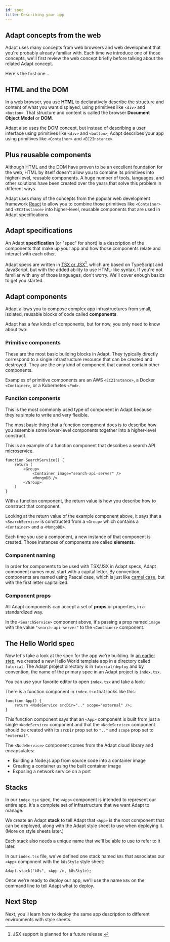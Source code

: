 ```yaml
---
id: spec
title: Describing your app
---
```

<!-- DOCTOC SKIP -->


## Adapt concepts from the web

Adapt uses many concepts from web browsers and web development that you're probably already familiar with.
Each time we introduce one of those concepts, we'll first review the web concept briefly before talking about the related Adapt concept.

Here's the first one...

## HTML and the DOM

In a web browser, you use **HTML** to declaratively describe the structure and content of what you want displayed, using primitives like `<div>` and `<button>`.
That structure and content is called the browser **Document Object Model** or **DOM**.

Adapt also uses the DOM concept, but instead of describing a user interface using primitives like `<div>` and `<button>`, Adapt describes your app using primitives like `<Container>` and `<EC2Instance>`.

## Plus reusable components

Although HTML and the DOM have proven to be an excellent foundation for the web, HTML by itself doesn't allow you to combine its primitives into higher-level, reusable components.
A huge number of tools, languages, and other solutions have been created over the years that solve this problem in different ways.

Adapt uses many of the concepts from the popular web development framework [React](https://reactjs.org) to allow you to combine those primitives like `<Container>` and `<EC2Instance>` into higher-level, reusable components that are used in Adapt specifications.

## Adapt specifications

An Adapt **specification** (or "spec" for short) is a description of the components that make up your app and how those components relate and interact with each other.

Adapt specs are written in [TSX or JSX](https://reactjs.org/docs/introducing-jsx.html)[^1], which are based on TypeScript and JavaScript, but with the added ability to use HTML-like syntax.
If you're not familiar with any of those languages, don't worry.
We'll cover enough basics to get you started.

[^1]: JSX support is planned for a future release.

## Adapt components

Adapt allows you to compose complex app infrastructures from small, isolated, reusable blocks of code called **components**.

Adapt has a few kinds of components, but for now, you only need to know about two:

### Primitive components

These are the most basic building blocks in Adapt.
They typically directly correspond to a single infrastructure resource that can be created and destroyed.
They are the only kind of component that cannot contain other components.

Examples of primitive components are an AWS `<EC2Instance>`, a Docker `<Container>`, or a Kubernetes `<Pod>`.

### Function components

This is the most commonly used type of component in Adapt because they're simple to write and very flexible.

The most basic thing that a function component does is to describe how you assemble some lower-level components together into a higher-level construct.

This is an example of a function component that describes a search API microservice.
```tsx
function SearchService() {
    return (
        <Group>
            <Container image="search-api-server" />
            <MongoDB />
        </Group>
    )
}
```
With a function component, the return value is how you describe how to construct that component.

Looking at the return value of the example component above, it says that a `<SearchService>` is constructed from a `<Group>` which contains a `<Container>` and a `<MongoDB>`.

Each time you use a component, a new instance of that component is created.
Those instances of components are called **elements**.

### Component naming

In order for components to be used with TSX/JSX in Adapt specs, Adapt component names must start with a capital letter.
By convention, components are named using Pascal case, which is just like [camel case](https://en.wikipedia.org/wiki/Camel_case), but with the first letter capitalized.

### Component props

All Adapt components can accept a set of **props** or properties, in a standardized way.

In the `<SearchService>` component above, it's passing a prop named `image` with the value `"search-api-server"` to the `<Container>` component.

## The Hello World spec

Now let's take a look at the spec for the app we're building.
In [an earlier step](project.md), we created a new Hello World template app in a directory called `tutorial`.
The Adapt project directory is in `tutorial/deploy` and by convention, the name of the primary spec in an Adapt project is `index.tsx`.

You can use your favorite editor to open `index.tsx` and take a look.

There is a function component in `index.tsx` that looks like this:
```tsx
function App() {
    return <NodeService srcDir=".." scope="external" />;
}
```
This function component says that an `<App>` component is built from just a single `<NodeService>` component and that the `<NodeService>` component should be created with its `srcDir` prop set to `".."` and `scope` prop set to `"external"`.

The `<NodeService>` component comes from the Adapt cloud library and encapsulates:
- Building a Node.js app from source code into a container image
- Creating a container using the built container image
- Exposing a network service on a port

## Stacks

In our `index.tsx` spec, the `<App>` component is intended to represent our entire app.
It's a complete set of infrastructure that we want Adapt to manage.

We create an Adapt **stack** to tell Adapt that `<App>` is the root component that can be deployed, along with the Adapt style sheet to use when deploying it.
(More on style sheets later.)

Each stack also needs a unique name that we'll be able to use to refer to it later.

In our `index.tsx` file, we've defined one stack named `k8s` that associates our `<App>` component with the `k8sStyle` style sheet:
```tsx
Adapt.stack("k8s", <App />, k8sStyle);
```

Once we're ready to deploy our app, we'll use the name `k8s` on the command line to tell Adapt what to deploy.

## Next Step

Next, you'll learn how to deploy the same app description to different environments with style sheets.

